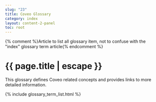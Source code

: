```yaml
---
slug: "23"
title: Coveo Glossary
category: index
layout: content-2-panel
toc: root
---
```

{% comment %}Article to list all glossary item, not to confuse with the "index" glossary term article{% endcomment %}
# {{ page.title | escape }}
This glossary defines Coveo related concepts and provides links to more detailed information. 

{% include glossary_term_list.html %}
